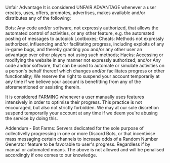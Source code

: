 Unfair Advantage
It is considered UNFAIR ADVANTAGE whenever a user creates, uses, offers, promotes, advertises, makes available and/or distributes any of the following:

Bots: Any code and/or software, not expressly authorized, that allows the automated control of activities, or any other feature, e.g. the automated posting of messages to autopick Lootboxes;
Cheats: Methods not expressly authorized, influencing and/or facilitating progress, including exploits of any in-game bugs, and thereby granting you and/or any other user an advantage over other players not using such methods;
Hacks: Accessing or modifying the website in any manner not expressly authorized; and/or
Any code and/or software, that can be used to automate or simulate activities on a person's behalf thereof which changes and/or facilitates progress or other functionality;
We reserve the right to suspend your account temporarily at any time if we believe your account is benefitting from any of the aforementioned or assisting therein.

It is considered FARMING whenever a user manually uses features intensively in order to optimise their progress. This practice is not encouraged, but also not strictly forbidden. We may at our sole discretion suspend temporarily your account at any time if we deem you're abusing the service by doing this.

Addendum - Bot Farms: Servers dedicated for the sole purpose of collectivelly progressing in one or more Discord Bots, or that incentivise mass messaging certain channels to increase odds of a Random Number Generator feature to be favorable to user's progress. Regardless if by manual or automated means.
The above is not allowed and will be penalised accordingly if one comes to our knowledge.
